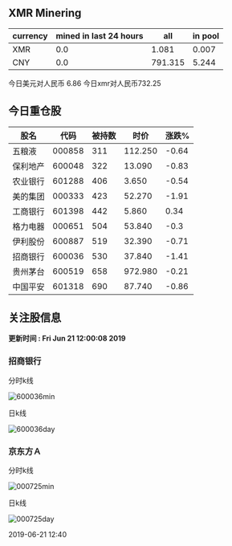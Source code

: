 ## XMR Minering

|currency|mined in last 24 hours|all|in pool|
|---|---|---|---|
|XMR|0.0|1.081|0.007|
|CNY|0.0|791.315|5.244|

今日美元对人民币 6.86	今日xmr对人民币732.25


## 今日重仓股 

|股名|代码|被持数|时价|涨跌%|
|---|---|---|---|---|
|五粮液|000858|311|112.250|-0.64|
|保利地产|600048|322|13.090|-0.83|
|农业银行|601288|406|3.650|-0.54|
|美的集团|000333|423|52.270|-1.91|
|工商银行|601398|442|5.860|0.34|
|格力电器|000651|504|53.840|-0.3|
|伊利股份|600887|519|32.390|-0.71|
|招商银行|600036|530|37.840|-1.41|
|贵州茅台|600519|658|972.980|-0.21|
|中国平安|601318|690|87.740|-0.86|

## 关注股信息
**更新时间 : Fri Jun 21 12:00:08 2019**
### 招商银行 
分时k线

![600036min](http://image.sinajs.cn/newchart/min/n/sh600036.gif)

日k线

![600036day](http://image.sinajs.cn/newchart/daily/n/sh600036.gif)

### 京东方Ａ 
分时k线

![000725min](http://image.sinajs.cn/newchart/min/n/sz000725.gif)

日k线

![000725day](http://image.sinajs.cn/newchart/daily/n/sz000725.gif)

2019-06-21 12:40